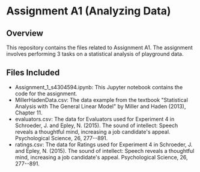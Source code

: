 # Assignment A1 (Analyzing Data)


## Overview
This repository contains the files related to Assignment A1. The assignment involves performing 3 tasks on a statistical analysis of playground data.

## Files Included
- Assignment_1_s4304594.ipynb: This Jupyter notebook contains the code for the assignment.
- MillerHadenData.csv: The data example from the textbook "Statistical Analysis with The General Linear Model" by Miller and Haden (2013), Chapter 11.
- evaluators.csv: The data for Evaluators used for Experiment 4 in Schroeder, J. and Epley, N. (2015). The sound of intellect: Speech reveals a thoughtful mind, increasing a job candidate's appeal. Psychological Science, 26, 277--891.
- ratings.csv: The data for Ratings used for Experiment 4 in Schroeder, J. and Epley, N. (2015). The sound of intellect: Speech reveals a thoughtful mind, increasing a job candidate's appeal. Psychological Science, 26, 277--891.
